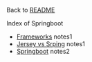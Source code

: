 Back to [README](../../../../README.md)

Index of Springboot

- [Frameworks](1-java-frameworks.md) notes1
- [Jersey vs Srping](2-jersey-vs-spring.md) notes1
- [Springboot](3-springboot) notes2
